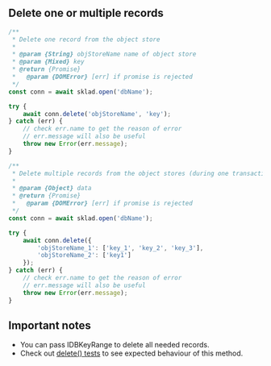 ## Delete one or multiple records
```javascript
/**
 * Delete one record from the object store
 *
 * @param {String} objStoreName name of object store
 * @param {Mixed} key
 * @return {Promise}
 *   @param {DOMError} [err] if promise is rejected
 */
const conn = await sklad.open('dbName');

try {
    await conn.delete('objStoreName', 'key');
} catch (err) {
    // check err.name to get the reason of error
    // err.message will also be useful
    throw new Error(err.message);
}

/**
 * Delete multiple records from the object stores (during one transaction)
 *
 * @param {Object} data
 * @return {Promise}
 *   @param {DOMError} [err] if promise is rejected
 */
const conn = await sklad.open('dbName');

try {
    await conn.delete({
        'objStoreName_1': ['key_1', 'key_2', 'key_3'],
        'objStoreName_2': ['key1']
    });
} catch (err) {
    // check err.name to get the reason of error
    // err.message will also be useful
    throw new Error(err.message);
}
```
## Important notes
 * You can pass IDBKeyRange to delete all needed records.
 * Check out [delete() tests](https://github.com/1999/sklad/blob/master/tests/delete.js) to see expected behaviour of this method.
